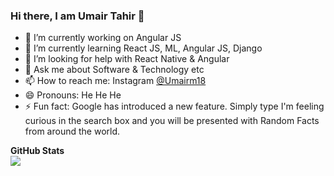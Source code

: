 ### Hi there, I am Umair Tahir 👋

- 🔭 I’m currently working on Angular JS
- 🌱 I’m currently learning React JS, ML, Angular JS, Django
- 🤔 I’m looking for help with React Native & Angular
- 💬 Ask me about Software & Technology etc
- 📫 How to reach me: Instagram [@Umairm18](https://www.instagram.com/umairm18/)
- 😄 Pronouns: He He He
- ⚡ Fun fact: Google has introduced a new feature. Simply type I'm feeling curious in the search box and you will be presented with Random Facts from around the world.


**GitHub Stats**<br>
<img src="https://github-readme-stats.vercel.app/api?username=umairm18&&show_icons=true&title_color=#ffa500&icon_color=bb2acf&text_color=daf7dc&bg_color=151515">
